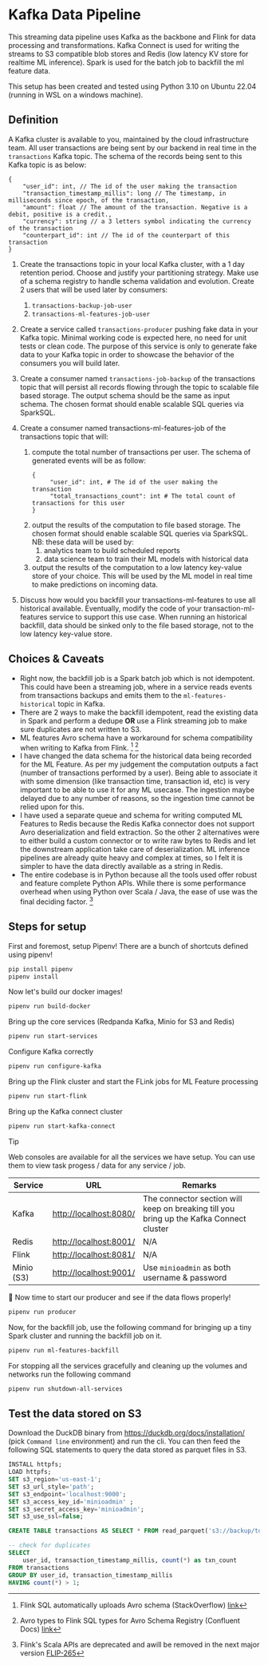 # Kafka Data Pipeline

This streaming data pipeline uses Kafka as the backbone and Flink for data processing and transformations. Kafka Connect is used for writing the streams to S3 compatible blob stores and Redis (low latency KV store for realtime ML inference). Spark is used for the batch job to backfill the ml feature data.

This setup has been created and tested using Python 3.10 on Ubuntu 22.04 (running in WSL on a windows machine).

## Definition

A Kafka cluster is available to you, maintained by the cloud infrastructure team. All user transactions are being sent by our backend in real time in the `transactions` Kafka topic. The schema of the records being sent to this Kafka topic is as below:

```jsonc
{
    "user_id": int, // The id of the user making the transaction
    "transaction_timestamp_millis": long // The timestamp, in milliseconds since epoch, of the transaction,
    "amount": float // The amount of the transaction. Negative is a debit, positive is a credit.,
    "currency": string // a 3 letters symbol indicating the currency of the transaction
    "counterpart_id": int // The id of the counterpart of this transaction
}
```

1. Create the transactions topic in your local Kafka cluster, with a 1 day retention period. Choose and justify your partitioning strategy. Make use of a schema registry to handle schema validation and evolution. Create 2 users that will be used later by consumers:
    1. `transactions-backup-job-user`
    2. `transactions-ml-features-job-user`
  
2. Create a service called `transactions-producer` pushing fake data in your Kafka topic. Minimal working code is expected here, no need for unit tests or clean code. The purpose of this service is only to generate fake data to your Kafka topic in order to showcase the behavior of the consumers you will build later.

3. Create a consumer named `transactions-job-backup` of the transactions topic that will persist all records flowing through the topic to scalable file based storage. The output schema should be the same as input schema. The chosen format should enable scalable SQL queries via SparkSQL.

4. Create a consumer named transactions-ml-features-job of the transactions topic that will:
    1. compute the total number of transactions per user. The schema of generated events will be as follow:
       ```jsonc
       {
            "user_id": int, # The id of the user making the transaction
            "total_transactions_count": int # The total count of transactions for this user
       }
       ```
   2. output the results of the computation to file based storage. The chosen format should enable scalable SQL queries via SparkSQL. NB: these data will be used by:
       1. analytics team to build scheduled reports
       2. data science team to train their ML models with historical data
   3. output the results of the computation to a low latency key-value store of your choice. This will be used by the ML model in real time to make predictions on incoming data.

5. Discuss how would you backfill your transactions-ml-features to use all historical available. Eventually, modify the code of your transaction-ml-features service to support this use case. When running an historical backfill, data should be sinked only to the file based storage, not to the low latency key-value store. 


## Choices & Caveats

* Right now, the backfill job is a Spark batch job which is not idempotent. This could have been a streaming job, where in a service reads events from transactions backups and emits them to the `ml-features-historical` topic in Kafka.
* There are 2 ways to make the backfill idempotent, read the existing data in Spark and perform a dedupe **OR** use a Flink streaming job to make sure duplicates are not written to S3.
* ML features Avro schema have a workaround for schema compatibility when writing to Kafka from Flink. [^1] [^2]
* I have changed the data schema for the historical data being recorded for the ML Feature. As per my judgement the computation outputs a fact (number of transactions performed by a user). Being able to associate it with some dimension (like transaction time, transaction id, etc) is very important to be able to use it for any ML usecase. The ingestion maybe delayed due to any number of reasons, so the ingestion time cannot be relied upon for this.
* I have used a separate queue and schema for writing computed ML Features to Redis because the Redis Kafka connector does not support Avro deserialization and field extraction. So the other 2 alternatives were to either build a custom connector or to write raw bytes to Redis and let the downstream application take care of deserialization. ML inference pipelines are already quite heavy and complex at times, so I felt it is simpler to have the data directly available as a string in Redis.
* The entire codebase is in Python because all the tools used offer robust and feature complete Python APIs. While there is some performance overhead when using Python over Scala / Java, the ease of use was the final deciding factor. [^3]

[^1]: Flink SQL automatically uploads Avro schema (StackOverflow) [link](https://stackoverflow.com/questions/76524654/flink-sql-automatically-uploads-avro-schema)
[^2]: Avro types to Flink SQL types for Avro Schema Registry (Confluent Docs) [link](https://docs.confluent.io/cloud/current/flink/reference/serialization.html#avro-types-to-flink-sql-types)
[^3]: Flink's Scala APIs are deprecated and awill be removed in the next major version [FLIP-265](https://cwiki.apache.org/confluence/display/FLINK/FLIP-265+Deprecate+and+remove+Scala+API+support)

## Steps for setup

First and foremost, setup Pipenv! There are a bunch of shortcuts defined using pipenv!

```bash
pip install pipenv
pipenv install
```

Now let's build our docker images!

```bash
pipenv run build-docker
```

Bring up the core services (Redpanda Kafka, Minio for S3 and Redis)

```bash
pipenv run start-services
```

Configure Kafka correctly

```bash
pipenv run configure-kafka
```

Bring up the Flink cluster and start the FLink jobs for ML Feature processing

```bash
pipenv run start-flink
```

Bring up the Kafka connect cluster

```bash
pipenv run start-kafka-connect
```

> [!TIP]
> Web consoles are available for all the services we have setup. You can use them to view task progess / data for any service / job.
>
> | Service    | URL                      | Remarks                                                                                 |
> |------------|--------------------------|-----------------------------------------------------------------------------------------|
> | Kafka      | <http://localhost:8080/> | The connector section will keep on breaking till you bring up the Kafka Connect cluster |
> | Redis      | <http://localhost:8001/> | N/A                                                                                     |
> | Flink      | <http://localhost:8081/> | N/A                                                                                     |
> | Minio (S3) | <http://localhost:9001/> | Use `minioadmin` as both username & password                                            |
>

:drum: Now time to start our producer and see if the data flows properly!

```bash
pipenv run producer
```

Now, for the backfill job, use the following command for bringing up a tiny Spark cluster and running the backfill job on it.

```bash
pipenv run ml-features-backfill
```

For stopping all the services gracefully and cleaning up the volumes and networks run the following command

```bash
pipenv run shutdown-all-services
```

## Test the data stored on S3

Download the DuckDB binary from <https://duckdb.org/docs/installation/> (pick `Command line` environment) and run the cli. You can then feed the following SQL statements to query the data stored as parquet files in S3.

```SQL
INSTALL httpfs;
LOAD httpfs;
SET s3_region='us-east-1';
SET s3_url_style='path';
SET s3_endpoint='localhost:9000';
SET s3_access_key_id='minioadmin' ;
SET s3_secret_access_key='minioadmin';
SET s3_use_ssl=false;

CREATE TABLE transactions AS SELECT * FROM read_parquet('s3://backup/topics/transactions/*/*/*/*.parquet');

-- check for duplicates
SELECT
    user_id, transaction_timestamp_millis, count(*) as txn_count
FROM transactions
GROUP BY user_id, transaction_timestamp_millis
HAVING count(*) > 1;
```
